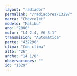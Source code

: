 ```yaml
---
layout: "radiador"
permalink: "/radiadores/1329/"
marca: "Chevrolet"
modelo: "Malibu"
ano: "2000"
motor: "L4 2.4, V6 3.1"
transmision: "Automática"
parte: "432296"
clima: "Con clima"
alto: "26"
ancho: "14 1/8"
observaciones: ""
id: "1329"
---
```


